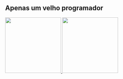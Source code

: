 ## Apenas um velho programador
 <div>
  <a href="https://github.com/olddeveloper80">
  <img height="180em" src="https://github-readme-stats.vercel.app/api?username=olddeveloper80&show_icons=true&theme=dark&include_all_commits=true&count_private=true"/>
  <img height="180em" src="https://github-readme-stats.vercel.app/api/top-langs/?username=olddeveloper80&layout=compact&langs_count=7&theme=dark"/>
</div>
